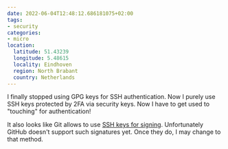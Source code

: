 ```yaml
---
date: 2022-06-04T12:48:12.686181075+02:00
tags:
- security
categories:
- micro
location:
  latitude: 51.43239
  longitude: 5.48615
  locality: Eindhoven
  region: North Brabant
  country: Netherlands
---
```


I finally stopped using GPG keys for SSH authentication. Now I purely use SSH keys protected by 2FA via security keys. Now I have to get used to "touching" for authentication!

It also looks like Git allows to use [SSH keys for signing](https://blog.dbrgn.ch/2021/11/16/git-ssh-signatures/). Unfortunately GitHub doesn't support such signatures yet. Once they do, I may change to that method.
